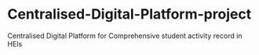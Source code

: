 # Centralised-Digital-Platform-project
Centralised Digital Platform for Comprehensive student activity record in HEIs

